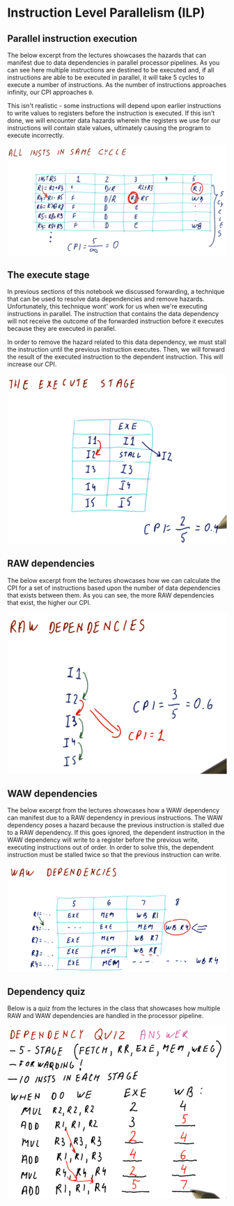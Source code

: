 # Instruction Level Parallelism (ILP)

## Parallel instruction execution

The below excerpt from the lectures showcases the hazards that can manifest due
to data dependencies in parallel processor pipelines. As you can see here
multiple instructions are destined to be executed and, if all instructions are
able to be executed in parallel, it will take 5 cycles to execute a number of
instructions. As the number of instructions approaches infinity, our CPI
approaches `0`.

This isn't realistic - some instructions will depend upon earlier instructions
to write values to registers before the instruction is executed. If this isn't
done, we will encounter data hazards wherein the registers we use for our
instructions will contain stale values, ultimately causing the program to
execute incorrectly.

![same-cycle-ints](./img/same-cycle-ints.png)

## The execute stage

In previous sections of this notebook we discussed forwarding, a technique that
can be used to resolve data dependencies and remove hazards. Unfortunately, this
technique wont' work for us when we're executing instructions in parallel. The
instruction that contains the data dependency will not receive the outcome of
the forwarded instruction before it executes because they are executed in
parallel.

In order to remove the hazard related to this data dependency, we must stall
the instruction until the previous instruction executes. Then, we will forward
the result of the executed instruction to the dependent instruction. This will
increase our CPI.

![the-execute-stage](./img/the-execute-stage.png)

## RAW dependencies

The below excerpt from the lectures showcases how we can calculate the CPI
for a set of instructions based upon the number of data dependencies that exists
between them. As you can see, the more RAW dependencies that exist, the higher
our CPI.

![raw-deps](./img/raw-deps.png)

## WAW dependencies

The below excerpt from the lectures showcases how a WAW dependency can manifest
due to a RAW dependency in previous instructions. The WAW dependency poses a
hazard because the previous instruction is stalled due to a RAW dependency. If
this goes ignored, the dependent instruction in the WAW dependency will write to
a register before the previous write, executing instructions out of order. In
order to solve this, the dependent instruction must be stalled twice so that the
previous instruction can write.

![waw-deps](./img/waw-deps.png)

## Dependency quiz

Below is a quiz from the lectures in the class that showcases how multiple RAW
and WAW dependencies are handled in the processor pipeline.

![dep-quiz](./img/dep-quiz.png)